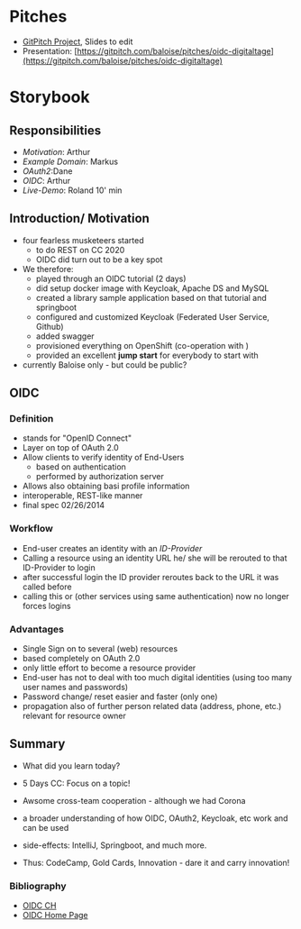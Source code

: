 # Pitches

* [GitPitch Project](https://gitpitch.com/baloise/pitches/oidc-digitaltage#/), Slides to edit
* Presentation: [https://gitpitch.com/baloise/pitches/oidc-digitaltage](https://gitpitch.com/baloise/pitches/oidc-digitaltage)

# Storybook

## Responsibilities
* *Motivation*: Arthur
* *Example Domain*: Markus
* *OAuth2*:Dane
* *OIDC*: Arthur
* *Live-Demo*: Roland 10' min

## Introduction/ Motivation

* four fearless musketeers started
  * to do REST on CC 2020
  * OIDC did turn out to be a key spot
* We therefore:
  * played through an OIDC tutorial (2 days)
  * did setup docker image with Keycloak, Apache DS and MySQL
  * created a library sample application based on that tutorial and springboot
  * configured and customized Keycloak (Federated User Service, Github)
  * added swagger
  * provisioned everything on OpenShift (co-operation with )
  * provided an excellent **jump start** for everybody to start with
* currently Baloise only - but could be public?
   
## OIDC

### Definition
* stands for "OpenID Connect"
* Layer on top of OAuth 2.0
* Allow clients to verify identity of End-Users
  * based on authentication
  * performed by authorization server
* Allows also obtaining basi profile information
* interoperable, REST-like manner
* final spec 02/26/2014

### Workflow
* End-user creates an identity with an *ID-Provider*
* Calling a resource using an identity URL he/ she will be
  rerouted to that ID-Provider to login
* after successful login the ID provider reroutes back to the
  URL it was called before
* calling this or (other services using same authentication)
  now no longer forces logins

### Advantages
* Single Sign on to several (web) resources
* based completely on OAuth 2.0
* only little effort to become a resource provider
* End-user has not to deal with too much digital identities
  (using too many user names and passwords)
* Password change/ reset easier and faster (only one)
* propagation also of further person related data
  (address, phone, etc.) relevant for resource owner
  
## Summary

* What did you learn today?

* 5 Days CC: Focus on a topic!
* Awsome cross-team cooperation - although we had Corona
* a broader understanding of how OIDC, OAuth2, Keycloak, etc work and can be used
* side-effects: IntelliJ, Springboot, and much more.
* Thus: CodeCamp, Gold Cards, Innovation - dare it and carry innovation!
  
### Bibliography
* [OIDC CH](https://www.openid.ch/what-is-openid/)
* [OIDC Home Page](https://openid.net/connect/)
